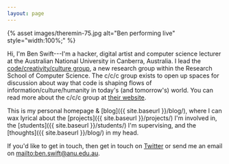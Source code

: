 ```yaml
---
layout: page
---
```


{% asset images/theremin-75.jpg alt="Ben performing live" style="width:100%;" %}

Hi, I'm Ben Swift---I'm a hacker, digital artist and computer science lecturer
at the Australian National University in Canberra, Australia. I lead the
[code/creativity/culture group](https://cs.anu.edu.au/code-creativity-culture/),
a new research group within the Research School of Computer Science. The c/c/c
group exists to open up spaces for discussion about way that code is shaping
flows of information/culture/humanity in today's (and tomorrow's) world. You can
read more about the c/c/c group at [their
website](https://cs.anu.edu.au/code-creativity-culture/).

This is my personal homepage & [blog]({{ site.baseurl }}/blog/), where I can wax
lyrical about the [projects]({{ site.baseurl }}/projects/) I'm involved in, the
[students]({{ site.baseurl }}/students/) I'm supervising, and the [thoughts]({{
site.baseurl }}/blog/) in my head.

If you'd like to get in touch, then get in touch on
[Twitter](https://twitter.com/benswift) or send me an email
on <mailto:ben.swift@anu.edu.au>.
